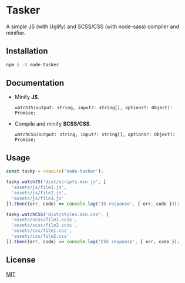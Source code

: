 # Tasker

A simple JS (with Uglify) and SCSS/CSS (with node-sass) compiler and minifier.

## Installation

``` sh
npm i -D node-tasker
```

## Documentation

- Minify **JS**.

  `watchJS(output: string, input?: string[], options?: Object): Promise;`

- Compile and minify **SCSS/CSS**.

  `watchCSS(output: string, input?: string[], options?: Object): Promise;`

## Usage

```javascript
const tasky = require('node-tasker');

tasky.watchJS('dist/scripts.min.js', [
  'assets/js/file1.js',
  'assets/js/file2.js',
  'assets/js/file3.js'
]).then((err, code) => console.log('JS response', { err, code }));

tasky.watchCSS('dist/styles.min.css', [
  'assets/scss/file1.scss',
  'assets/scss/file2.scss',
  'assets/css/file1.css',
  'assets/css/file2.css'
]).then((err, code) => console.log('CSS response', { err, code });
```

## License

[MIT](https://github.com/ticdenis/tasky/blob/master/LICENSE)